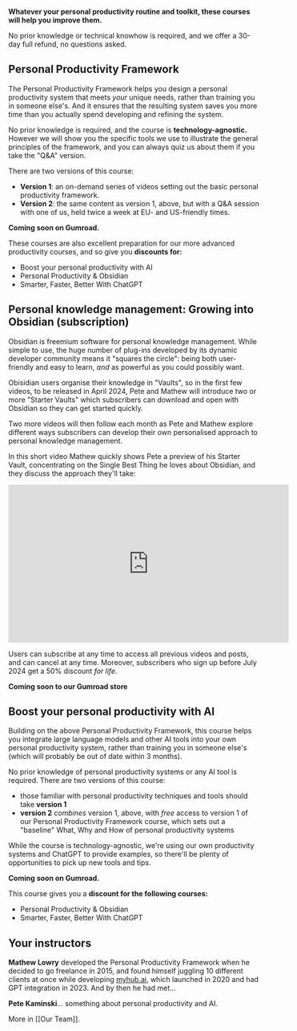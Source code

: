 **Whatever your personal productivity routine and toolkit, these courses will help you improve them.**

No prior knowledge or technical knowhow is required, and we offer a 30-day full refund, no questions asked.

## Personal Productivity Framework

The Personal Productivity Framework helps you design a personal productivity system that meets *your* unique needs, rather than training you in someone else's. And it ensures that the resulting system saves you more time than you actually spend developing and refining the system.

No prior knowledge is required, and the course is **technology-agnostic.** However we will show you the specific tools we use to illustrate the general principles of the framework, and you can always quiz us about them if you take the "Q&A" version.

There are two versions of this course:

* **Version 1**: an on-demand series of videos setting out the basic personal productivity framework. 
* **Version 2**: the same content as version 1, above, but with a Q&A session with one of us, held twice a week at EU- and US-friendly times.

**Coming soon on Gumroad.**

These courses are also excellent preparation for our more advanced productivity courses, and so give you **discounts for:** 

* Boost your personal productivity with AI
* Personal Productivity & Obsidian 
* Smarter, Faster, Better With ChatGPT

## Personal knowledge management: Growing into Obsidian (subscription)

Obsidian is freemium software for personal knowledge management. While simple to use, the huge number of plug-ins developed by its dynamic developer community means it "squares the circle": being both user-friendly and easy to learn, *and* as powerful as you could possibly want.

Obisidian users organise their knowledge in "Vaults", so in the first few videos, to be released in April 2024, Pete and Mathew will introduce two or more "Starter Vaults" which subscribers can download and open with Obsidian so they can get started quickly.

Two more videos will then follow each month as Pete and Mathew explore different ways subscribers can develop their own personalised approach to personal knowledge management. 

In this short video Mathew quickly shows Pete a preview of his Starter Vault, concentrating on the Single Best Thing he loves about Obsidian, and they discuss the approach they'll take:

<iframe width="560" height="315" src="https://www.youtube.com/embed/eiSdmYP86y0?si=wmfGRcVpjdzk0RHO" title="YouTube video player" frameborder="0" allow="accelerometer; autoplay; clipboard-write; encrypted-media; gyroscope; picture-in-picture; web-share" allowfullscreen></iframe>

Users can subscribe at any time to access all previous videos and posts, and can cancel at any time. Moreover, subscribers who sign up before July 2024 get a 50% discount *for life*.

**Coming soon to our Gumroad store** 
## Boost your personal productivity with AI

Building on the above Personal Productivity Framework, this course helps you integrate large language models and other AI tools into your own personal productivity system, rather than training you in someone else's (which will probably be out of date within 3 months). 

No prior knowledge of personal productivity systems or any AI tool is required. There are two versions of this course:

- those familiar with personal productivity techniques and tools should take **version 1**
- **version 2** *combines* version 1, above, with _free_ access to version 1 of our Personal Productivity Framework course, which sets out a "baseline" What, Why and How of personal productivity systems

While the course is technology-agnostic, we're using our own productivity systems and ChatGPT to provide examples, so there'll be plenty of opportunities to pick up new tools and tips.

**Coming soon on Gumroad.**

This course gives you a **discount for the following courses:** 

* Personal Productivity & Obsidian 
* Smarter, Faster, Better With ChatGPT

## Your instructors

**Mathew Lowry** developed the Personal Productivity Framework when he decided to go freelance in 2015, and found himself juggling 10 different clients at once while developing [myhub.ai](myhub.ai), which launched in 2020 and had GPT integration in 2023. And by then he had met...

**Pete Kaminski**... something about personal productivity and AI.

More in [[Our Team]].